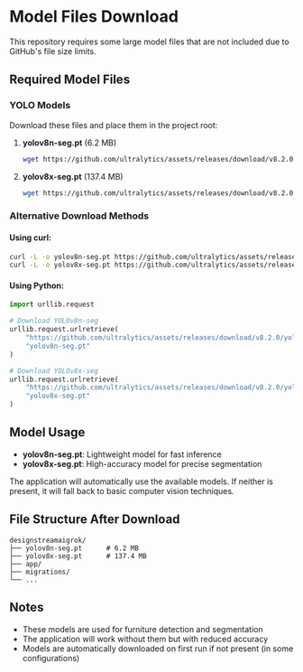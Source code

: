 # Model Files Download

This repository requires some large model files that are not included due to GitHub's file size limits.

## Required Model Files

### YOLO Models
Download these files and place them in the project root:

1. **yolov8n-seg.pt** (6.2 MB)
   ```bash
   wget https://github.com/ultralytics/assets/releases/download/v8.2.0/yolov8n-seg.pt
   ```

2. **yolov8x-seg.pt** (137.4 MB)
   ```bash
   wget https://github.com/ultralytics/assets/releases/download/v8.2.0/yolov8x-seg.pt
   ```

### Alternative Download Methods

#### Using curl:
```bash
curl -L -o yolov8n-seg.pt https://github.com/ultralytics/assets/releases/download/v8.2.0/yolov8n-seg.pt
curl -L -o yolov8x-seg.pt https://github.com/ultralytics/assets/releases/download/v8.2.0/yolov8x-seg.pt
```

#### Using Python:
```python
import urllib.request

# Download YOLOv8n-seg
urllib.request.urlretrieve(
    "https://github.com/ultralytics/assets/releases/download/v8.2.0/yolov8n-seg.pt",
    "yolov8n-seg.pt"
)

# Download YOLOv8x-seg
urllib.request.urlretrieve(
    "https://github.com/ultralytics/assets/releases/download/v8.2.0/yolov8x-seg.pt",
    "yolov8x-seg.pt"
)
```

## Model Usage

- **yolov8n-seg.pt**: Lightweight model for fast inference
- **yolov8x-seg.pt**: High-accuracy model for precise segmentation

The application will automatically use the available models. If neither is present, it will fall back to basic computer vision techniques.

## File Structure After Download

```
designstreamaigrok/
├── yolov8n-seg.pt      # 6.2 MB
├── yolov8x-seg.pt      # 137.4 MB
├── app/
├── migrations/
└── ...
```

## Notes

- These models are used for furniture detection and segmentation
- The application will work without them but with reduced accuracy
- Models are automatically downloaded on first run if not present (in some configurations)
